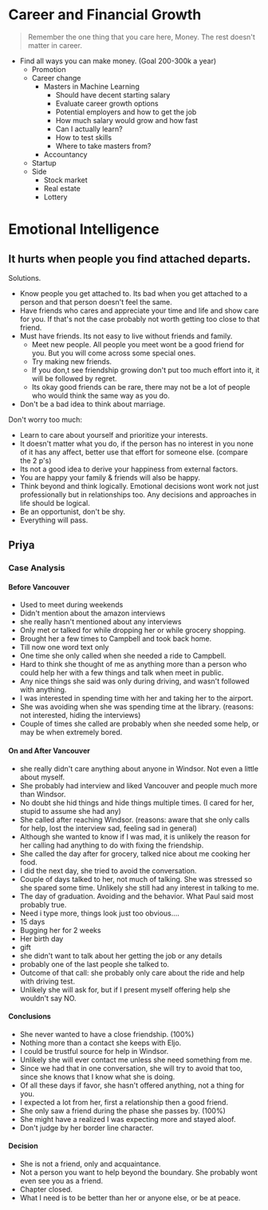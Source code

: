 #    Career and Financial Growth
>    Remember the one thing that you care here, Money. The rest doesn't matter in career.
*    Find all ways you can make money. (Goal 200-300k a year)
     *    Promotion
     *    Career change
          *    Masters in Machine Learning
               *    Should have decent starting salary
               *    Evaluate career growth options
               *    Potential employers and how to get the job
               *    How much salary would grow and how fast
               *    Can I actually learn?
               *    How to test skills
               *    Where to take masters from?
          *    Accountancy
     *    Startup
     *    Side 
          *    Stock market
          *    Real estate
          *    Lottery


#    Emotional Intelligence
##    It hurts when people you find attached departs.

Solutions.
*    Know people you get attached to. Its bad when you get attached to a person and that person doesn't feel the same.
*    Have friends who cares and appreciate your time and life and show care for you. If that's not the case probably not worth getting too close to that friend.
*    Must have friends. Its not easy to live without friends and family.
     *    Meet new people. All people you meet wont be a good friend for you. But you will come across some special ones.
     *    Try making new friends.
     *    If you don,t see friendship growing don't put too much effort into it, it will be followed by regret.
     *    Its okay good friends can be rare, there may not be a lot of people who would think the same way as you do.
*    Don't be a bad idea to think about marriage.


Don't worry too much:
*    Learn to care about yourself and prioritize your interests.
*    It doesn't matter what you do, if the person has no interest in you none of it has any affect, better use that effort for someone else. (compare the 2 p's)
*    Its not a good idea to derive your happiness from external factors.
*    You are happy your family & friends will also be happy.
*    Think beyond and think logically. Emotional decisions wont work not just professionally but in relationships too. Any decisions and approaches in life should be logical.
*    Be an opportunist, don't be shy.
*    Everything will pass.

##    Priya
###    Case Analysis
####    Before Vancouver
*    Used to meet during weekends
*    Didn't mention about the amazon interviews
*    she really hasn't mentioned about any interviews
*    Only met or talked for while dropping her or while grocery shopping.
*    Brought her a few times to Campbell and took back home.
*    Till now one word text only
*    One time she only called when she needed a ride to Campbell.
*    Hard to think she thought of me as anything more than a person who could help her with a few things and talk when meet in public.
*    Any nice things she said was only during driving, and wasn't followed with anything.
*    I was interested in spending time with her and taking her to the airport.
*    She was avoiding when she was spending time at the library. (reasons: not interested, hiding the interviews)
*    Couple of times she called are probably when she needed some help, or may be when extremely bored.
####    On and After Vancouver
*    she really didn't care anything about anyone in Windsor. Not even a little about myself.
*    She probably had interview and liked Vancouver and people much more than Windsor.
*    No doubt she hid things and hide things multiple times. (I cared for her, stupid to assume she had any)
*    She called after reaching Windsor. (reasons: aware that she only calls for help, lost the interview sad, feeling sad in general)
*    Although she wanted to know if I was mad, it is unlikely the reason for her calling had anything to do with fixing the friendship.
*    She called the day after for grocery, talked nice about me cooking her food.
*    I did the next day, she tried to avoid the conversation.
*    Couple of days talked to her, not much of talking. She was stressed so she spared some time. Unlikely she still had any interest in talking to me.
*    The day of graduation. Avoiding and the behavior. What Paul said most probably true.
*    Need i type more, things look just too obvious....
*    15 days
*    Bugging her for 2 weeks
*    Her birth day
*    gift
*    she didn't want to talk about her getting the job or any details
*    probably one of the last people she talked to.
*    Outcome of that call: she probably only care about the ride and help with driving test. 
*    Unlikely she will ask for, but if I present myself offering help she wouldn't say NO.

####    Conclusions
*    She never wanted to have a close friendship. (100%)
*    Nothing more than a contact she keeps with Eljo.
*    I could be trustful source for help in Windsor.
*    Unlikely she will ever contact me unless she need something from me.
*    Since we had that in one conversation, she will try to avoid that too, since she knows that I know what she is doing.
*    Of all these days if favor, she hasn't offered anything, not a thing for you.
*    I expected a lot from her, first a relationship then a good friend.
*    She only saw a friend during the phase she passes by. (100%)
*    She might have a realized I was expecting more and stayed aloof.
*    Don't judge by her border line character. 
####    Decision
*    She is not a friend, only and acquaintance.
*    Not a person you want to help beyond the boundary. She probably wont even see you as a friend.
*    Chapter closed.
*    What I need is to be better than her or anyone else, or be at peace.

